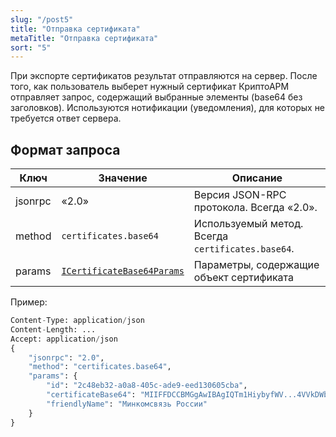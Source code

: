 ```yaml
---
slug: "/post5"
title: "Отправка сертификата"
metaTitle: "Отправка сертификата"
sort: "5"
---
```


При экспорте сертификатов результат отправляются на сервер. После того, как пользователь выберет нужный сертификат КриптоАРМ отправляет запрос, содержащий выбранные элементы (base64 без заголовков). Используются нотификации (уведомления), для которых не требуется ответ сервера.

## Формат запроса

| Ключ | Значение | Описание |
| --- | --- | --- |
| jsonrpc | «2.0» | Версия JSON-RPC протокола. Всегда «2.0». |
| method | `certificates.base64`| Используемый метод. Всегда `certificates.base64`. |
| params |  [`ICertificateBase64Params`](./10-ICertificateBase64Params.md) | Параметры, содержащие объект сертификата |

Пример:

``` py linenums="1"
Content-Type: application/json
Content-Length: ...
Accept: application/json
{
    "jsonrpc": "2.0",
    "method": "certificates.base64",
    "params": {
        "id": "2c48eb32-a0a8-405c-ade9-eed130605cba",
        "certificateBase64": "MIIFFDCCBMGgAwIBAgIQTm1HiybyfWV...4VVkDWbX/n4=",
        "friendlyName": "Минкомсвязь России"
    }
}
```